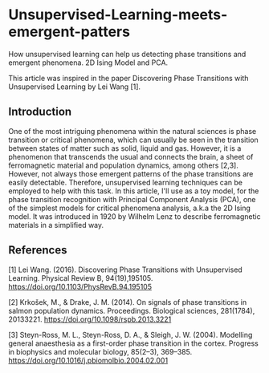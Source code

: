 # Unsupervised-Learning-meets-emergent-patters

How unsupervised learning can help us detecting phase transitions and emergent phenomena. 2D Ising Model and PCA.

This article was inspired in the paper Discovering Phase Transitions with Unsupervised Learning by Lei Wang [1].


## Introduction
One of the most intriguing phenomena within the natural sciences is phase transition or critical phenomena, which can usually be seen in the transition between states of matter such as solid, liquid and gas. However, it is a phenomenon that transcends the usual and connects the brain, a sheet of ferromagnetic material and population dynamics, among others [2,3]. However, not always those emergent patterns of the phase transitions are easily detectable. Therefore, unsupervised learning techniques can be employed to help with this task. In this article, I'll use as a toy model, for the phase transition recognition with Principal Component Analysis (PCA), one of the simplest models for critical phenomena analysis, a.k.a the 2D Ising model. It was introduced in 1920 by Wilhelm Lenz to describe ferromagnetic materials in a simplified way.



## References
[1] Lei Wang. (2016). Discovering Phase Transitions with Unsupervised Learning. Physical Review B, 94(19),195105. https://doi.org/10.1103/PhysRevB.94.195105

[2] Krkošek, M., & Drake, J. M. (2014). On signals of phase transitions in salmon population dynamics. Proceedings. Biological sciences, 281(1784), 20133221. https://doi.org/10.1098/rspb.2013.3221

[3] Steyn-Ross, M. L., Steyn-Ross, D. A., & Sleigh, J. W. (2004). Modelling general anaesthesia as a first-order phase transition in the cortex. Progress in biophysics and molecular biology, 85(2–3), 369–385. https://doi.org/10.1016/j.pbiomolbio.2004.02.001

